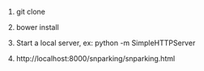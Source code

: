 1) git clone

2) bower install

3) Start a local server, ex: python -m SimpleHTTPServer

4) http://localhost:8000/snparking/snparking.html
